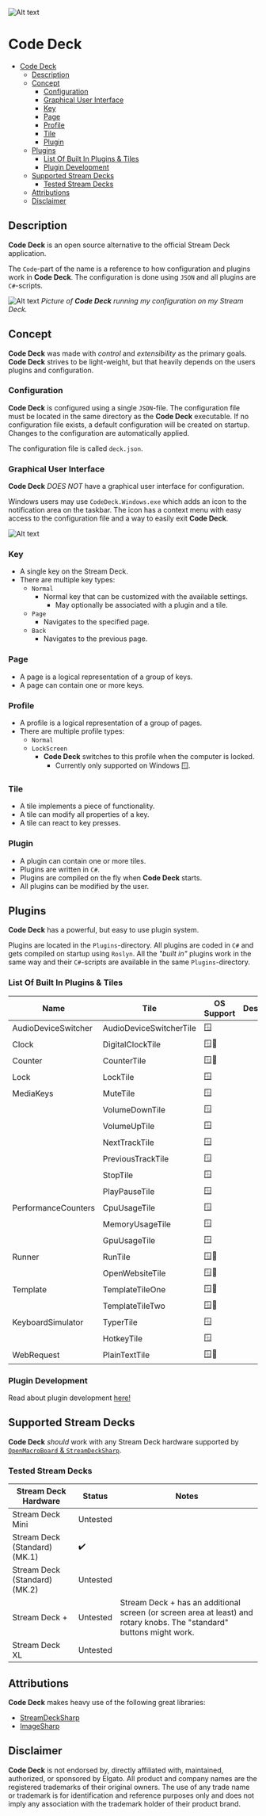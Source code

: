 ![Alt text](Images/icon-128.png) 

# Code Deck

- [Code Deck](#code-deck)
  - [Description](#description)
  - [Concept](#concept)
    - [Configuration](#configuration)
    - [Graphical User Interface](#graphical-user-interface)
    - [Key](#key)
    - [Page](#page)
    - [Profile](#profile)
    - [Tile](#tile)
    - [Plugin](#plugin)
  - [Plugins](#plugins)
    - [List Of Built In Plugins \& Tiles](#list-of-built-in-plugins--tiles)
    - [Plugin Development](#plugin-development)
  - [Supported Stream Decks](#supported-stream-decks)
    - [Tested Stream Decks](#tested-stream-decks)
  - [Attributions](#attributions)
  - [Disclaimer](#disclaimer)


## Description

**Code Deck** is an open source alternative to the official Stream Deck application.

The `Code`-part of the name is a reference to how configuration and plugins work in **Code Deck**. The configuration is done using `JSON` and all plugins are `C#`-scripts.

![Alt text](Screenshots/00-streamdeck.png)
*Picture of **Code Deck** running my configuration on my Stream Deck.*

## Concept

**Code Deck** was made with *control* and *extensibility* as the primary goals. **Code Deck** strives to be light-weight, but that heavily depends on the users plugins and configuration.

### Configuration
**Code Deck** is configured using a single `JSON`-file. The configuration file must be located in the same directory as the **Code Deck** executable. If no configuration file exists, a default configuration will be created on startup. Changes to the configuration are automatically applied.

The configuration file is called `deck.json`.


### Graphical User Interface
**Code Deck** *DOES NOT* have a graphical user interface for configuration.

Windows users may use `CodeDeck.Windows.exe` which adds an icon to the notification area on the taskbar. The icon has a context menu with easy access to the configuration file and a way to easily exit **Code Deck**.

![Alt text](Screenshots/01-notificationicon.png)


### Key
- A single key on the Stream Deck.
- There are multiple key types:
  - `Normal`
    - Normal key that can be customized with the available settings.
      - May optionally be associated with a plugin and a tile.
  - `Page`
    - Navigates to the specified page.
  - `Back`
    - Navigates to the previous page.

### Page
- A page is a logical representation of a group of keys.
- A page can contain one or more keys.

### Profile
- A profile is a logical representation of a group of pages.
- There are multiple profile types:
  - `Normal`
  - `LockScreen`
    - **Code Deck** switches to this profile when the computer is locked.
      - Currently only supported on Windows 🪟.

### Tile
- A tile implements a piece of functionality.
- A tile can modify all properties of a key.
- A tile can react to key presses.

### Plugin
- A plugin can contain one or more tiles.
- Plugins are written in `C#`.
- Plugins are compiled on the fly when **Code Deck** starts.
- All plugins can be modified by the user.


## Plugins

**Code Deck** has a powerful, but easy to use plugin system.

Plugins are located in the `Plugins`-directory. All plugins are coded in `C#` and gets compiled on startup using `Roslyn`. All the *"built in"* plugins work in the same way and their `C#`-scripts are available in the same `Plugins`-directory.

### List Of Built In Plugins & Tiles

| Name                | Tile                    | OS Support | Description |
|---------------------|-------------------------|------------|-------------|
| AudioDeviceSwitcher | AudioDeviceSwitcherTile | 🪟        |             |
| Clock               | DigitalClockTile        | 🪟🐧      |             |
| Counter             | CounterTile             | 🪟🐧      |             |
| Lock                | LockTile                | 🪟        |             |
| MediaKeys           | MuteTile                | 🪟        |             |
|                     | VolumeDownTile          | 🪟        |             |
|                     | VolumeUpTile            | 🪟        |             |
|                     | NextTrackTile           | 🪟        |             |
|                     | PreviousTrackTile       | 🪟        |             |
|                     | StopTile                | 🪟        |             |
|                     | PlayPauseTile           | 🪟        |             |
| PerformanceCounters | CpuUsageTile            | 🪟        |             |
|                     | MemoryUsageTile         | 🪟        |             |
|                     | GpuUsageTile            | 🪟        |             |
| Runner              | RunTile                 | 🪟🐧      |             |
|                     | OpenWebsiteTile         | 🪟🐧      |             |
| Template            | TemplateTileOne         | 🪟🐧      |             |
|                     | TemplateTileTwo         | 🪟🐧      |             |
| KeyboardSimulator   | TyperTile               | 🪟        |             |
|                     | HotkeyTile              | 🪟        |             |
| WebRequest          | PlainTextTile           | 🪟🐧      |             |


### Plugin Development
Read about plugin development [here!](CodeDeck.Plugins/Plugins/)


## Supported Stream Decks

**Code Deck** *should* work with any Stream Deck hardware supported by [`OpenMacroBoard` & `StreamDeckSharp`](https://github.com/OpenMacroBoard/StreamDeckSharp).

### Tested Stream Decks

| Stream Deck Hardware          | Status     | Notes                                    |
|-------------------------------|------------|------------------------------------------|
| Stream Deck Mini              | Untested   |                                          |
| Stream Deck (Standard) (MK.1) | ✔️         |                                          |
| Stream Deck (Standard) (MK.2) | Untested   |                                          |
| Stream Deck +                 | Untested   | Stream Deck + has an additional screen (or screen area at least) and rotary knobs. The "standard" buttons might work. |
| Stream Deck XL                | Untested   |                                          |


## Attributions

**Code Deck** makes heavy use of the following great libraries:
- [StreamDeckSharp](https://github.com/OpenMacroBoard/StreamDeckSharp)
- [ImageSharp](https://github.com/SixLabors/ImageSharp)


## Disclaimer
**Code Deck** is not endorsed by, directly affiliated with, maintained, authorized, or sponsored by Elgato. All product and company names are the registered trademarks of their original owners. The use of any trade name or trademark is for identification and reference purposes only and does not imply any association with the trademark holder of their product brand.
